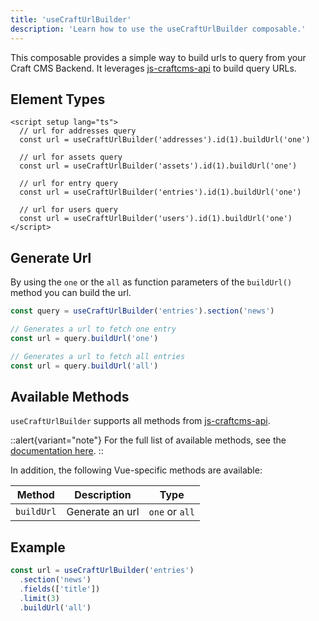 ```yaml
---
title: 'useCraftUrlBuilder'
description: 'Learn how to use the useCraftUrlBuilder composable.'
---
```


This composable provides a simple way to build urls to query from your Craft CMS Backend.
It leverages [js-craftcms-api](/libraries/js-craftcms-api) to build query URLs.

## Element Types
```vue
<script setup lang="ts">
  // url for addresses query
  const url = useCraftUrlBuilder('addresses').id(1).buildUrl('one')

  // url for assets query
  const url = useCraftUrlBuilder('assets').id(1).buildUrl('one')

  // url for entry query
  const url = useCraftUrlBuilder('entries').id(1).buildUrl('one')

  // url for users query
  const url = useCraftUrlBuilder('users').id(1).buildUrl('one')
</script>
```

## Generate Url

By using the `one` or the `all` as function parameters of the `buildUrl()` method you can build the url.

```ts
const query = useCraftUrlBuilder('entries').section('news')

// Generates a url to fetch one entry
const url = query.buildUrl('one')

// Generates a url to fetch all entries
const url = query.buildUrl('all')
```
 
## Available Methods

`useCraftUrlBuilder` supports all methods from [js-craftcms-api](/libraries/js-craftcms-api). 

::alert{variant="note"}
For the full list of available methods, see the [documentation here](/libraries/js-craftcms-api/methods).
::

In addition, the following Vue-specific methods are available:

| Method      | Description              | Type           |
|-------------|--------------------------|----------------|
| `buildUrl`  | Generate an url          | `one` or `all` |

## Example

```ts
const url = useCraftUrlBuilder('entries')
  .section('news')
  .fields(['title'])
  .limit(3)
  .buildUrl('all')
```
